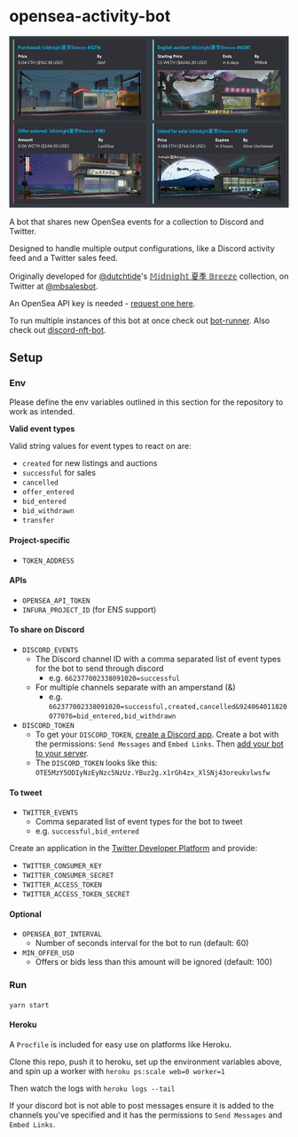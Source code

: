# opensea-activity-bot

![Example Discord messages](./example-discord.png)

A bot that shares new OpenSea events for a collection to Discord and Twitter.

Designed to handle multiple output configurations, like a Discord activity feed and a Twitter sales feed.

Originally developed for [@dutchtide](https://twitter.com/dutchtide)'s [𝕄𝕚𝕕𝕟𝕚𝕘𝕙𝕥 夏季 𝔹𝕣𝕖𝕖𝕫𝕖](https://opensea.io/collection/midnightbreeze) collection, on Twitter at [@mbsalesbot](https://twitter.com/mbsalesbot).

An OpenSea API key is needed - [request one here](https://docs.opensea.io/reference/request-an-api-key).

To run multiple instances of this bot at once check out [bot-runner](https://github.com/ryanio/bot-runner). Also check out [discord-nft-bot](https://github.com/ryanio/discord-nft-bot).

## Setup

### Env

Please define the env variables outlined in this section for the repository to work as intended.

**Valid event types**

Valid string values for event types to react on are:

- `created` for new listings and auctions
- `successful` for sales
- `cancelled`
- `offer_entered`
- `bid_entered`
- `bid_withdrawn`
- `transfer`

#### Project-specific

- `TOKEN_ADDRESS`

#### APIs

- `OPENSEA_API_TOKEN`
- `INFURA_PROJECT_ID` (for ENS support)

#### To share on Discord

- `DISCORD_EVENTS`
  - The Discord channel ID with a comma separated list of event types for the bot to send through discord
    - e.g. `662377002338091020=successful`
  - For multiple channels separate with an amperstand (&)
    - e.g. `662377002338091020=successful,created,cancelled&924064011820077076=bid_entered,bid_withdrawn`
- `DISCORD_TOKEN`
  - To get your `DISCORD_TOKEN`, [create a Discord app](https://discord.com/developers/applications). Create a bot with the permissions: `Send Messages` and `Embed Links`. Then [add your bot to your server](https://discordjs.guide/preparations/adding-your-bot-to-servers.html#bot-invite-links).
  - The `DISCORD_TOKEN` looks like this: `OTE5MzY5ODIyNzEyNzc5NzUz.YBuz2g.x1rGh4zx_XlSNj43oreukvlwsfw`

#### To tweet

- `TWITTER_EVENTS`
  - Comma separated list of event types for the bot to tweet
  - e.g. `successful,bid_entered`

Create an application in the [Twitter Developer Platform](https://developer.twitter.com/) and provide:

- `TWITTER_CONSUMER_KEY`
- `TWITTER_CONSUMER_SECRET`
- `TWITTER_ACCESS_TOKEN`
- `TWITTER_ACCESS_TOKEN_SECRET`

#### Optional

- `OPENSEA_BOT_INTERVAL`
  - Number of seconds interval for the bot to run (default: 60)
- `MIN_OFFER_USD`
  - Offers or bids less than this amount will be ignored (default: 100)

### Run

`yarn start`

#### Heroku

A `Procfile` is included for easy use on platforms like Heroku.

Clone this repo, push it to heroku, set up the environment variables above, and spin up a worker with `heroku ps:scale web=0 worker=1`

Then watch the logs with `heroku logs --tail`

If your discord bot is not able to post messages ensure it is added to the channels you've specified and it has the permissions to `Send Messages` and `Embed Links`.
